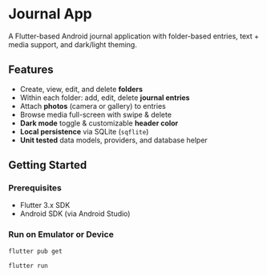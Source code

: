 # Journal App

A Flutter-based Android journal application with folder-based entries, text + media support, and dark/light theming.

## Features

- Create, view, edit, and delete **folders**  
- Within each folder: add, edit, delete **journal entries**  
- Attach **photos** (camera or gallery) to entries  
- Browse media full-screen with swipe & delete  
- **Dark mode** toggle & customizable **header color**  
- **Local persistence** via SQLite (`sqflite`)  
- **Unit tested** data models, providers, and database helper  

## Getting Started

### Prerequisites

- Flutter 3.x SDK  
- Android SDK (via Android Studio)  

### Run on Emulator or Device

```bash
flutter pub get

flutter run